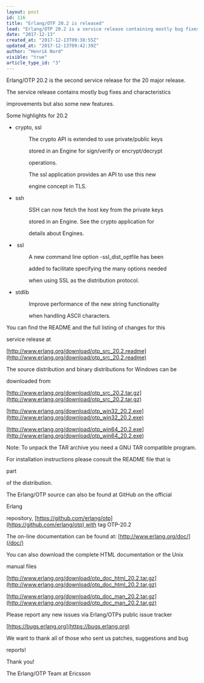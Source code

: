 ```yaml
---
layout: post
id: 116
title: "Erlang/OTP 20.2 is released"
lead: "Erlang/OTP 20.2 is a service release containing mostly bug fixes and characteristics improvements but also a few features."
date: "2017-12-13"
created_at: "2017-12-13T09:38:55Z"
updated_at: "2017-12-13T09:42:39Z"
author: "Henrik Nord"
visible: "true"
article_type_id: "3"
---
```


Erlang/OTP 20.2 is the second service release for the 20 major release.

The service release contains mostly bug fixes and characteristics

improvements but also some new features.

Some highlights for 20.2
* crypto, ssl

               The crypto API is extended to use private/public keys

               stored in an Engine for sign/verify or encrypt/decrypt

               operations.

               The ssl application provides an API to use this new

               engine concept in TLS.

* ssh

               SSH can now fetch the host key from the private keys

               stored in an Engine. See the crypto application for

               details about Engines.

*  ssl

               A new command line option -ssl_dist_optfile has been

               added to facilitate specifying the many options needed

               when using SSL as the distribution protocol.
* stdlib

               Improve performance of the new string functionality

               when handling ASCII characters.

You can find the README and the full listing of changes for this

service release at

[http://www.erlang.org/download/otp_src_20.2.readme](http://www.erlang.org/download/otp_src_20.2.readme)

The source distribution and binary distributions for Windows can be

downloaded from

[http://www.erlang.org/download/otp_src_20.2.tar.gz](http://www.erlang.org/download/otp_src_20.2.tar.gz)

[http://www.erlang.org/download/otp_win32_20.2.exe](http://www.erlang.org/download/otp_win32_20.2.exe)

[http://www.erlang.org/download/otp_win64_20.2.exe](http://www.erlang.org/download/otp_win64_20.2.exe)

Note: To unpack the TAR archive you need a GNU TAR compatible program.

For installation instructions please consult the README file that is

part

of the distribution.

The Erlang/OTP source can also be found at GitHub on the official

Erlang

repository, [https://github.com/erlang/otp](https://github.com/erlang/otp) with tag OTP-20.2

The on-line documentation can be found at: [http://www.erlang.org/doc/](/doc/)

You can also download the complete HTML documentation or the Unix

manual files

[http://www.erlang.org/download/otp_doc_html_20.2.tar.gz](http://www.erlang.org/download/otp_doc_html_20.2.tar.gz)

[http://www.erlang.org/download/otp_doc_man_20.2.tar.gz](http://www.erlang.org/download/otp_doc_man_20.2.tar.gz)

Please report any new issues via Erlang/OTPs public issue tracker

[https://bugs.erlang.org](https://bugs.erlang.org)

We want to thank all of those who sent us patches, suggestions and bug

reports!

Thank you!

The Erlang/OTP Team at Ericsson
